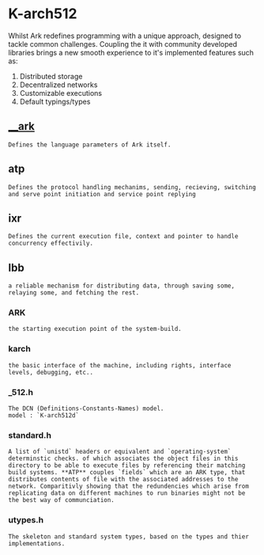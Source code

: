 # K-arch512

Whilst Ark redefines programming with a unique approach, designed to tackle common challenges. Coupling the it with community developed libraries brings a new smooth experience to it's implemented features such as:

1. Distributed storage
2. Decentralized networks
3. Customizable executions
4. Default typings/types


##  [**\_\_ark**](./__ark)
	
	Defines the language parameters of Ark itself.        
	


## atp
	
	Defines the protocol handling mechanims, sending, recieving, switching and serve point initiation and service point replying
	      


## ixr
	
	Defines the current execution file, context and pointer to handle concurrency effectivily.
	


## lbb
	
	a reliable mechanism for distributing data, through saving some, relaying some, and fetching the rest.
	

### ARK
	
	the starting execution point of the system-build.
	

### __karch__
	
	the basic interface of the machine, including rights, interface levels, debugging, etc..
	

### \_512.h
	
	The DCN (Definitions-Constants-Names) model.
	model : `K-arch512d`


### standard.h
	A list of `unistd` headers or equivalent and `operating-system` determinstic checks. of which associates the object files in this directory to be able to execute files by referencing their matching build systems. **ATP** couples `fields` which are an ARK type, that distributes contents of file with the associated addresses to the network. Comparitivly showing that the redundencies which arise from replicating data on different machines to run binaries might not be the best way of communciation.



### utypes.h
	
	The skeleton and standard system types, based on the types and thier implementations.
	


